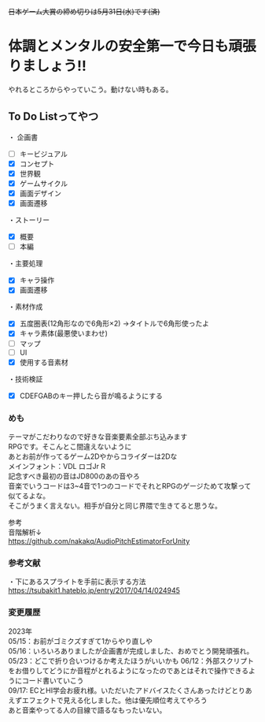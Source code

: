 ~~日本ゲーム大賞の締め切りは5月31日(水)です(済)~~
# 体調とメンタルの安全第一で今日も頑張りましょう!!   
やれるところからやっていこう。動けない時もある。  

## To Do Listってやつ  
・ 企画書
- [ ] キービジュアル
- [X] コンセプト
- [X] 世界観
- [X] ゲームサイクル
- [X] 画面デザイン
- [X] 画面遷移  

・ストーリー
- [X] 概要
- [ ] 本編  

・主要処理
- [X] キャラ操作
- [X] 画面遷移　　

・素材作成　　
- [X] 五度圏表(12角形なので6角形×2)
      →タイトルで6角形使ったよ  
- [X] キャラ素体(最悪使いまわせ)  
- [ ] マップ  
- [ ] UI  
- [X] 使用する音素材  

・技術検証  
- [X] CDEFGABのキー押したら音が鳴るようにする  

### めも
テーマがこだわりなので好きな音楽要素全部ぶち込みます    
RPGです。そこんとこ間違えないように  
あとお前が作ってるゲーム2Dやからコライダーは2Dな  
メインフォント：VDL ロゴJr R  
記念すべき最初の音はJD800のあの音やろ  
音楽でいうコードは3~4音で1つのコードでそれとRPGのゲージためて攻撃って似てるよな。  
そこがうまく言えない。相手が自分と同じ界隈で生きてると思うな。  

参考  
音階解析↓  
https://github.com/nakakq/AudioPitchEstimatorForUnity

### 参考文献  
・下にあるスプライトを手前に表示する方法  
https://tsubakit1.hateblo.jp/entry/2017/04/14/024945  

### 変更履歴
2023年  
05/15：お前がゴミクズすぎて1からやり直しや  
05/16：いろいろありましたが企画書が完成しました、おめでとう開発頑張れ。  
05/23：どこで折り合いつけるか考えたほうがいいかも
06/12：外部スクリプトをお借りしてどうにか音程がとれるようになったのであとはそれで操作できるようにコード書いていこう  
09/17: ECとHI学会お疲れ様。いただいたアドバイスたくさんあったけどとりあえずエフェクトで見える化しました。他は優先順位考えてやろう  
       あと音楽やってる人の目線で語るなもったいない。  
